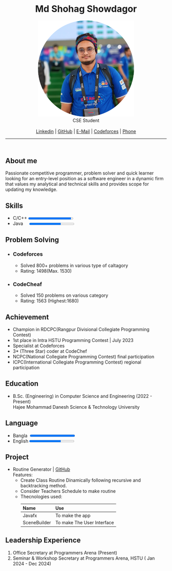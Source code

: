 <!DOCTYPE html>
<html lang="en">
<head>
    <meta charset="UTF-8">
    <meta name="viewport" content="width=device-width, initial-scale=1.0">
</head>
<body>
    <header>
        <h1>Md Shohag Showdagor</h1>
        <figure>
        </figure>
        <img src="./cropped_dp.png" alt="Md Shohag Showdagor's photo" width="300">
        <figcaption>CSE Student</figcaption>
        </figure>
        <br>
        <nav>
            <a href="https://www.linkedin.com/in/md-shohag-showdagor/">Linkedin</a> |
            <a href="https://github.com/shohag-shadow">GitHub</a> | 
            <a href="mailto:mdshohagshowdagor001@gmail.com" type="email">E-Mail</a> | 
            <a href="https://codeforces.com/profile/shohag.shadow">Codeforces</a> | 
            <a href="tel:+8801875207685" >Phone</a>
        </nav>
        <hr>
    </header>
    <main>
            <h2>About me</h2>
            Passionate competitive programmer, problem solver and quick learner looking for an entry-level position as a software engineer in a dynamic firm that values my analytical and technical skills and provides scope for updating my knowledge.
        </section>
            <h2>Skills</h2>
            <ul>
                <li>C/C++ <progress min="0" max="100" value="95"></progress></li>
                <li>Java &nbsp; &nbsp; <progress min="0" max="100" value="70"></progress></li>
            </ul>
            <h2>Problem Solving</h2>
            <ul>
                <li>
                    <h3>Codeforces</h3> 
                    <ul>
                        <li>Solved 800+ problems in various type of caltagory</li>
                        <li>Rating: 1498(Max. 1530)</li>
                    </ul>
                </li>
                <li>
                    <h3>CodeCheaf</h3>
                    <ul>
                        <li>Solved 150 problems on various category</li>
                        <li>Rating: 1563 (Highest:1680)</li>
                    </ul>
                </li>
            </ul>
            <h2>Achievement</h2>
            <ul>
                <li>Champion in RDCPC(Rangpur Divisional Collegiate Programming Contest)</li>
                <li>1st place in Intra HSTU Programming Contest | July 2023</li>
                <li>Specialist at Codeforces</li>
                <li>3* (Three Star) coder at CodeChef</li>
                <li>NCPC(National Collegiate Programming Contest) final participation</li>
                <li>ICPC(International Collegiate Programming Contest) regional participation</li>
            </ul>
            <h2>Education</h2>
            <ul>
                <li>B.Sc. (Engineering) in Computer Science and Engineering (2022 - Present) <br>
                    Hajee Mohammad Danesh Science & Technology University</li>
            </ul>
            <h2>Language</h2>
            <ul>
                <li>Bangla&nbsp; <progress min="0" max="100" value="100"></progress></li>
                <li>English <progress min="0" max="100" value="70"></progress></li>
            </ul>
            <h2>Project</h2>
            <ul>
                <li>
                    Routine Generator | <a href="https://github.com/shohag-shadow/Routine-generator">GitHub</a><br>
                    Features: <br>
                    <ul>
                        <li>Create Class Routine Dinamically following recursive and backtracking method.</li>
                        <li>Consider Teachers Schedule to make routine</li>
                        <li>
                            Thecnologies used: <br>
                            <table>
                                <thead>
                                    <th>Name</th>
                                    <th>Use</th>
                                </thead>
                                <tbody>
                                    <tr>
                                        <td>Javafx</td>
                                        <td>To make the app</td>
                                    </tr>
                                    <tr>
                                        <td>SceneBuilder</td>
                                        <td>To make The User Interface</td>
                                    </tr>
                                </tbody>
                            </table>
                        </li>
                    </ul>
                </li>
            </ul>
            <h2>Leadership Experience</h2>
            <ol>
                <li>Office Secretary at Programmers Arena (Present)</Area></li>
                <li>Seminar & Workshop Secretary at Programmers Arena, HSTU ( Jan 2024 - Dec 2024)</li>
            </ol>
    </main>
    <footer>
    </footer>
</body>
</html>
